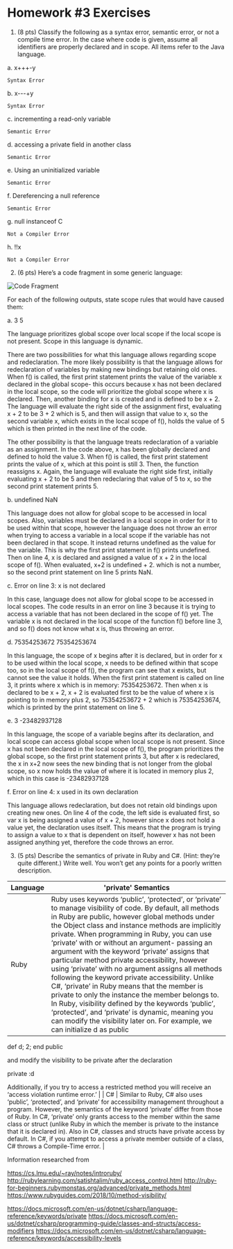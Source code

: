 # Homework #3 Exercises

1. (8 pts) Classify the following as a syntax error, semantic error, or not a compile time error. In the case where code is given, assume all identifiers are properly declared and in scope. All items refer to the Java language.

a. x+++-y   

    Syntax Error

b. x---+y

    Syntax Error

c. incrementing a read-only variable

    Semantic Error

d. accessing a private field in another class

    Semantic Error

e. Using an uninitialized variable

    Semantic Error

f. Dereferencing a null reference

    Semantic Error

g. null instanceof C

    Not a Compiler Error

h. !!x

    Not a Compiler Error


2. (6 pts) Here’s a code fragment in some generic language:


 ![Code Fragment](https://i.imgur.com/Lf4e6Xd.png)



For each of the following outputs, state scope rules that would have caused them:

a. 3
   5


The language prioritizes global scope over local scope if the local scope is not present. Scope in this language is dynamic.


There are two possibilities for what this language allows regarding scope and redeclaration. The more likely possibility is that the language allows for redeclaration of variables by making new bindings but retaining old ones. When f() is called, the first print statement prints the value of the variable x declared in the global scope- this occurs because x has not been declared in the local scope, so the code will prioritize the global scope where x is declared. Then, another binding for x is created and is defined to be x + 2. The language will evaluate the right side of the assignment first, evaluating x + 2 to be 3 + 2 which is 5, and then will assign that value to x, so the second variable x, which exists in the local scope of f(), holds the value of 5 which is then printed in the next line of the code. 


The other possibility is that the language treats redeclaration of a variable as an assignment. In the code above, x has been globally declared and defined to hold the value 3. When f() is called, the first print statement prints the value of x, which at this point is still 3. Then, the function reassigns x. Again, the language will evaluate the right side first, initially evaluating x + 2 to be 5 and then redeclaring that value of 5 to x, so the second print statement prints 5.


b. undefined NaN


This language does not allow for global scope to be accessed in local scopes. Also, variables must be declared in a local scope in order for it to be used within that scope, however the language does not throw an error when trying to access a variable in a local scope if the variable has not been declared in that scope. It instead returns undefined as the value for the variable. This is why the first print statement in f() prints undefined. Then on line 4, x is declared and assigned a value of x + 2 in the local scope of f(). When evaluated, x+2 is undefined + 2. which is not a number, so the second print statement on line 5 prints NaN.



c. Error on line 3: x is not declared

In this case, language does not allow for global scope to be accessed in local scopes. The code results in an error on line 3 because it is trying to access a variable that has not been declared in the scope of f() yet. The variable x is not declared in the local scope of the function f() before line 3, and so f() does not know what x is, thus throwing an error.


d. 75354253672
   75354253674


In this language, the scope of x begins after it is declared, but in order for x to be used within the local scope, x needs to be defined within that scope too, so in the local scope of f(), the program can see that x exists, but cannot see the value it holds. When the first print statement is called on line 3, it prints where x which is in memory: 75354253672. Then when x is declared to be x + 2, x + 2 is evaluated first to be the value of where x is pointing to in memory plus 2, so 75354253672 + 2 which is 75354253674, which is printed by the print statement on line 5.


e. 3
  -23482937128


  In this language, the scope of a variable begins after its declaration, and local scope can access global scope when local scope is not present. Since x has not been declared in the local scope of f(), the program prioritizes the global scope, so the first print statement prints 3, but after x is redeclared, the x in x+2 now sees the new binding that is not longer from the global scope, so x now holds the value of where it is located in memory plus 2, which in this case is -23482937128


f. Error on line 4: x used in its own declaration


This language allows redeclaration, but does not retain old bindings upon creating new ones. On line 4 of the code, the left side is evaluated first, so var x is being assigned a value of x + 2, however since x does not hold a value yet, the declaration uses itself. This means that the program is trying to assign a value to x that is dependent on itself, however x has not been assigned anything yet, therefore the code throws an error.



3. (5 pts) Describe the semantics of private in Ruby and C#. (Hint: they’re quite different.) Write well. You won’t get any points for a poorly written description.


| Language | 'private' Semantics |
| --- | --- |
| Ruby | Ruby uses keywords ‘public’, ‘protected’, or ‘private’ to manage visibility of code. By default, all methods in Ruby are public, however global methods under the Object class and instance methods are implicitly private. When programming in Ruby, you can use ‘private’ with or without an argument- passing an argument with the keyword ‘private’ assigns that particular method private accessibility, however using ‘private’ with no argument assigns all methods following the keyword private accessibility. Unlike C#, ‘private’ in Ruby means that the member is private to only the instance the member belongs to. In Ruby, visibility defined by the keywords ‘public’, ‘protected’, and ‘private’ is dynamic, meaning you can modify the visibility later on. For example, we can initialize d as public 


def d; 2; end
public


and modify the visibility to be private after the declaration


private :d


Additionally, if you try to access a restricted method you will receive an ‘access violation runtime error.’ |
| C# | Similar to Ruby, C# also uses ‘public’, ‘protected’, and ‘private’ for accessibility management throughout a program. However, the semantics of the keyword ‘private’ differ from those of Ruby. In C#, ‘private’ only grants access to the member within the same class or struct (unlike Ruby in which the member is private to the instance that it is declared in). Also in C#, classes and structs have private access by default. In C#, if you attempt to access a private member outside of a class, C# throws a Compile-Time error. |

Information researched from 

https://cs.lmu.edu/~ray/notes/introruby/
http://rubylearning.com/satishtalim/ruby_access_control.html
http://ruby-for-beginners.rubymonstas.org/advanced/private_methods.html
https://www.rubyguides.com/2018/10/method-visibility/

https://docs.microsoft.com/en-us/dotnet/csharp/language-reference/keywords/private
https://docs.microsoft.com/en-us/dotnet/csharp/programming-guide/classes-and-structs/access-modifiers
https://docs.microsoft.com/en-us/dotnet/csharp/language-reference/keywords/accessibility-levels
